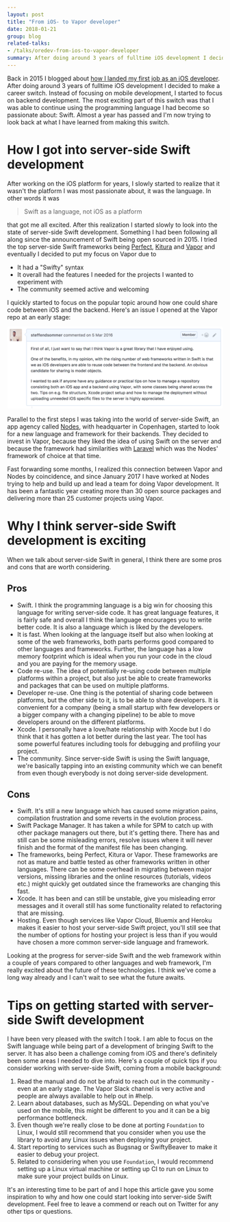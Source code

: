 ```yaml
---
layout: post
title: "From iOS- to Vapor developer"
date: 2018-01-21
group: blog
related-talks:
- /talks/oredev-from-ios-to-vapor-developer
summary: After doing around 3 years of fulltime iOS development I decided to make a career switch. Instead of focusing on mobile development, I started to focus on backend development. The most exciting part of this switch was that I was able to continue using the Swift programming language I had become so passionate about.
---
```


Back in 2015 I blogged about [how I landed my first job as an iOS developer](http://steffendsommer.com/blog/2015/12/22/how-i-landed-my-first-job-as-an-ios-developer/). After doing around 3 years of fulltime iOS development I decided to make a career switch. Instead of focusing on mobile development, I started to focus on backend development. The most exciting part of this switch was that I was able to continue using the programming language I had become so passionate about: Swift. Almost a year has passed and I'm now trying to look back at what I have learned from making this switch.

# How I got into server-side Swift development
After working on the iOS platform for years, I slowly started to realize that it wasn't the platform I was most passionate about, it was the language. In other words it was

> Swift as a language, not iOS as a platform

that got me all excited. After this realization I started slowly to look into the state of server-side Swift development. Something I had been following all along since the announcement of Swift being open sourced in 2015. I tried the top server-side Swift frameworks being [Perfect](http://perfect.org), [Kitura](http://www.kitura.io) and [Vapor](http://vapor.codes) and eventually I decided to put my focus on Vapor due to

- It had a "Swifty" syntax
- It overall had the features I needed for the projects I wanted to experiment with
- The community seemed active and welcoming

I quickly started to focus on the popular topic around how one could share code between iOS and the backend. Here's an issue I opened at the Vapor repo at an early stage:

![inline](/assets/posts/githubissue.png)

Parallel to the first steps I was taking into the world of server-side Swift, an app agency called [Nodes](https://www.nodesagency.com), with headquarter in Copenhagen, started to look for a new language and framework for their backends. They decided to invest in Vapor, because they liked the idea of using Swift on the server and because the framework had similarities with [Laravel](https://laravel.com) which was the Nodes' framework of choice at that time.

Fast forwarding some months, I realized this connection between Vapor and Nodes by coincidence, and since January 2017 I have worked at Nodes trying to help and build up and lead a team for doing Vapor development. It has been a fantastic year creating more than 30 open source packages and delivering more than 25 customer projects using Vapor.

# Why I think server-side Swift development is exciting

When we talk about server-side Swift in general, I think there are some pros and cons that are worth considering.

## Pros

- Swift. I think the programming language is a big win for choosing this language for writing server-side code. It has great language features, it is fairly safe and overall I think the language encourages you to write better code. It is also a language which is liked by the developers.
- It is fast. When looking at the language itself but also when looking at some of the web frameworks, both parts performs good compared to other languages and frameworks. Further, the language has a low memory footprint which is ideal when you run your code in the cloud and you are paying for the memory usage.
- Code re-use. The idea of potentially re-using code between multiple platforms within a project, but also just be able to create frameworks and packages that can be used on multiple platforms.
- Developer re-use. One thing is the potential of sharing code between platforms, but the other side to it, is to be able to share developers. It is convenient for a company (being a small startup with few developers or a bigger company with a changing pipeline) to be able to move developers around on the different platforms.
- Xcode. I personally have a love/hate relationship with Xocde but I do think that it has gotten a lot better during the last year. The tool has some powerful features including tools for debugging and profiling your project.
- The community. Since server-side Swift is using the Swift language, we're basically tapping into an existing community which we can benefit from even though everybody is not doing server-side development.

## Cons

- Swift. It's still a new language which has caused some migration pains, compilation frustration and some reverts in the evolution process.
- Swift Package Manager. It has taken a while for SPM to catch up with other package managers out there, but it's getting there. There has and still can be some misleading errors, resolve issues where it will never finish and the format of the manifest file has been changing.
- The frameworks, being Perfect, Kitura or Vapor. These frameworks are not as mature and battle tested as other frameworks written in other languages. There can be some overhead in migrating between major versions, missing libraries and the online resources (tutorials, videos etc.) might quickly get outdated since the frameworks are changing this fast.
- Xcode. It has been and can still be unstable, give you misleading error messages and it overall still has some functionality related to refactoring that are missing.
- Hosting. Even though services like Vapor Cloud, Bluemix and Heroku makes it easier to host your server-side Swift project, you'll still see that the number of options for hosting your project is less than if you would have chosen a more common server-side language and framework.

Looking at the progress for server-side Swift and the web framework within a couple of years compared to other languages and web framework, I'm really excited about the future of these technologies. I think we've come a long way already and I can't wait to see what the future awaits.

# Tips on getting started with server-side Swift development
I have been very pleased with the switch I took. I am able to focus on the Swift language while being part of a development of bringing Swift to the server. It has also been a challenge coming from iOS and there's definitely been some areas I needed to dive into. Here's a couple of quick tips if you consider working with server-side Swift, coming from a mobile background:

1. Read the manual and do not be afraid to reach out in the community - even at an early stage. The Vapor Slack channel is very active and people are always available to help out in #help.
2. Learn about databases, such as MySQL. Depending on what you've used on the mobile, this might be different to you and it can be a big performance bottleneck.
3. Even though we're really close to be done at porting `Foundation` to Linux, I would still recommend that you consider when you use the library to avoid any Linux issues when deploying your project.
4. Start reporting to services such as Bugsnag or SwiftyBeaver to make it easier to debug your project.
5. Related to considering when you use `Foundation`, I would recommend setting up a Linux virtual machine or setting up CI to run on Linux to make sure your project builds on Linux.

It's an interesting time to be part of and I hope this article gave you some inspiration to why and how one could start looking into server-side Swift development. Feel free to leave a commend or reach out on Twitter for any other tips or questions.
